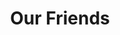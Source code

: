---
pid: CH499
title: Our Friends
location_transcription: Anywhere (Rittenhouse Sq.?)
zipcode: '92109'
outside_phl: 'San Diego CA '
neighborhood: 
age: '30'
age_range: 30-39
instagram: 
image_file_name: CH_499.jpg
proposal_transcription: Statues of all kinds of animals - dogs, cats, deer, fish,
  dolphins - ranging in size, shape, colors, etc. - showing the compassion animals
  exhibit toward one another, in the hopes that us humans can learn to live and love
  the way they do with compassion towards each other.
topic: 
topic_summary: 
type: 
keywords_other: 
credit: John W.
image_labels: 
twitter: 
facebook: 
permalink: "/monuments/ch499/"
layout: item-page
---